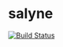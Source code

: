 # salyne
[![Build Status](https://drone.io/github.com/from-nibly/salyne/status.png)](https://drone.io/github.com/from-nibly/salyne/latest)
